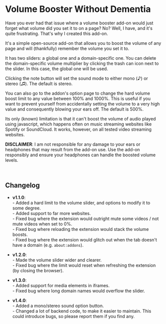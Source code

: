# Volume Booster Without Dementia
Have you ever had that issue where a volume booster add-on would just forget what volume did you set it to on a page? No? Well, I have, and it's quite frustrating. That's why I created this add-on.

It's a simple open-source add-on that allows you to boost the volume of any page and will (thankfully) remember the volume you set it to.

It has two sliders: a global one and a domain-specific one. You can delete the domain-specific volume multiplier by clicking the trash can icon next to the slider. In this case, the global one will be used.

Clicking the note button will set the sound mode to either mono (♪) or stereo (♫). The default is stereo.

You can also go to the addon's option page to change the hard volume boost limit to any value between 100% and 1000%. This is useful if you want to prevent yourself from accidentally setting the volume to a very high value and consequently blowing your ears off. The default is 500%.

Its only (known) limitation is that it can't boost the volume of audio played using javascript, which happens often on music streaming websites like Spotify or SoundCloud. It works, however, on all tested video streaming websites.

**DISCLAIMER**: I am not responsible for any damage to your ears or headphones that may result from the add-on use. Use the add-on responsibly and ensure your headphones can handle the boosted volume levels.

&nbsp;
## Changelog
- **v1.1.0**:
<br>- Added a hard limit to the volume slider, and options to modify it to some degree.
<br>- Added support to far more websites.
<br>- Fixed bug where the extension would outright mute some videos / not mute videos when set to 0%.
<br>- Fixed bug where reloading the extension would stack the volume boosts.
<br>- Fixed bug where the extension would glitch out when the tab doesn't have a domain (e.g. `about:addons`).

- **v1.2.0**:
<br>- Made the volume slider wider and clearer.
<br>- Fixed bug where the limit would reset when refreshing the extension (by closing the browser).

- **v1.3.0**:
<br>- Added support for media elements in iframes.
<br>- Fixed bug where long domain names would overflow the slider.

- **v1.4.0**:
<br>- Added a mono/stereo sound option button.
<br>- Changed a lot of backend code, to make it easier to maintain. This could introduce bugs, so please report them if you find any.